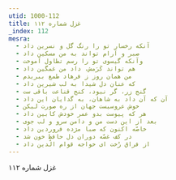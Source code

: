 ```yaml
---
utid: 1000-112
title: غزل شماره ۱۱۲
_index: 112
mesra:
  - آنکه رخسار تو را رنگ گل و نسرین داد
  - صبر و آرام تواند به من مسکین داد
  - وآنکه گیسوی تو را رسم تطاول آموخت
  - هم تواند کَرَمش، داد من غمگین داد
  - من همان روز ز فرهاد طمع ببریدم
  - که عنان دل شیدا به لب شیرین داد
  - گنج زر، گر نبود، کنج قناعت باقی ست
  - آن که آن داد به شاهان، به گدایان این داد
  - خوش عروسیست جهان از ره صورت لیکن
  - هر که پیوست بدو عمر خودش کابین داد
  - بعد از این دست من و دامن سرو و لب جوی
  - خاصّه اکنون که صبا مژده فروردین داد
  - در کف غصّه دوران دل حافظ خون شد
  - از فراق رُخت ای خواجه قوام الّدین داد
---
```

غزل شماره ۱۱۲
